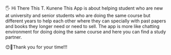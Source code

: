 🖐 Hi There This T. Kunene
This App is about helping student who are new at university and senior students
who are doing the same course but different years to help each other where they can
specially with past papers and books they longer need or need to sell. The app is more like 
chatting environment for doing doing the same course and here you can find a study partner.

😊🙌Thank you for your time!!!
